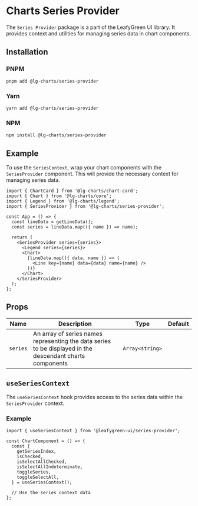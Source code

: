 # Charts Series Provider

The `Series Provider` package is a part of the LeafyGreen UI library. It provides context and utilities for managing series data in chart components.

## Installation

### PNPM

```shell
pnpm add @lg-charts/series-provider
```

### Yarn

```shell
yarn add @lg-charts/series-provider
```

### NPM

```shell
npm install @lg-charts/series-provider
```

## Example

To use the `SeriesContext`, wrap your chart components with the `SeriesProvider` component. This will provide the necessary context for managing series data.

```tsx
import { ChartCard } from '@lg-charts/chart-card';
import { Chart } from '@lg-charts/core';
import { Legend } from '@lg-charts/legend';
import { SeriesProvider } from '@lg-charts/series-provider';

const App = () => {
  const lineData = getLineData();
  const series = lineData.map(({ name }) => name);

  return (
    <SeriesProvider series={series}>
      <Legend series={series}>
      <Chart>
        {lineData.map(({ data, name }) => (
          <Line key={name} data={data} name={name} />
        ))}
      </Chart>
    </SeriesProvider>
  );
};
```

## Props

| Name     | Description                                                                                               | Type            | Default |
| -------- | --------------------------------------------------------------------------------------------------------- | --------------- | ------- |
| `series` | An array of series names representing the data series to be displayed in the descendant charts components | `Array<string>` |         |

## `useSeriesContext`

The `useSeriesContext` hook provides access to the series data within the `SeriesProvider` context.

### Example

```tsx
import { useSeriesContext } from '@leafygreen-ui/series-provider';

const ChartComponent = () => {
  const {
    getSeriesIndex,
    isChecked,
    isSelectAllChecked,
    isSelectAllIndeterminate,
    toggleSeries,
    toggleSelectAll,
  } = useSeriesContext();

  // Use the series context data
};
```
